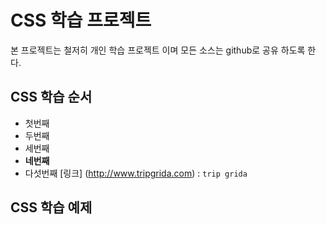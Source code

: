 # CSS 학습 프로젝트 

본 프로젝트는 철저히 개인 학습 프로젝트 이며 모든 소스는 github로 공유 하도록 한다. 

## CSS 학습 순서 

*  첫번째 
*  두번째
*  세번째
*  **네번째**
*  다섯번째 [링크] (http://www.tripgrida.com) : `trip grida`

## CSS 학습 예제 

